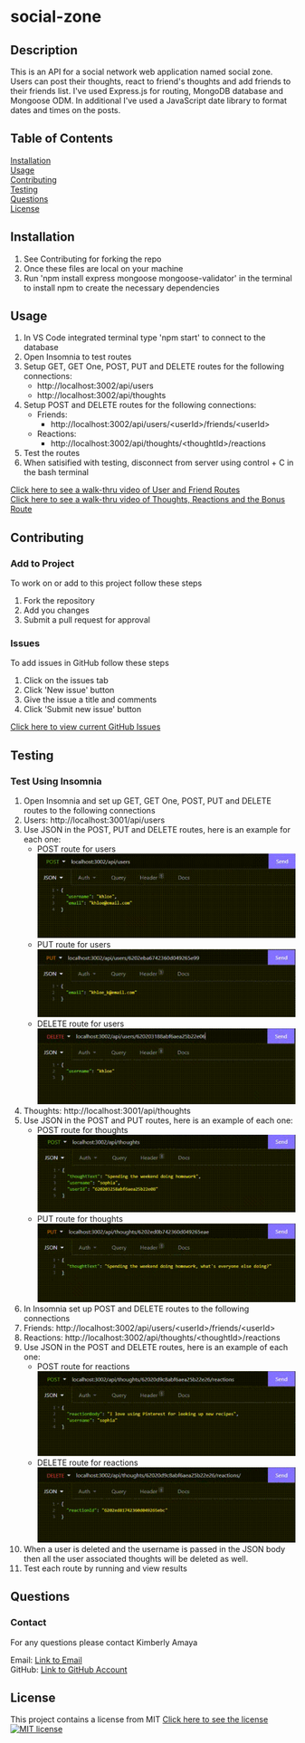 # social-zone
 
  ## Description
  This is an API for a social network web application named social zone. Users can post their thoughts, react to friend's thoughts and add friends to their friends list. I've used Express.js for routing, MongoDB database and Mongoose ODM. In additional I've used a JavaScript date library to format dates and times on the posts. 

  ## Table of Contents
  [Installation](#Installation)  
  [Usage](#Usage)  
  [Contributing](#Contributing)   
  [Testing](#Testing)  
  [Questions](#Questions)  
  [License](#License) 
  
  ## Installation
  1. See Contributing for forking the repo
  2. Once these files are local on your machine
  3. Run 'npm install express mongoose mongoose-validator' in the terminal to install npm to create the necessary dependencies
  
  ## Usage

  1. In VS Code integrated terminal type 'npm start' to connect to the database
  2. Open Insomnia to test routes
  3. Setup GET, GET One, POST, PUT and DELETE routes for the following connections:
        *   http://localhost:3002/api/users
        *   http://localhost:3002/api/thoughts
  4. Setup POST and DELETE routes for the following connections:
        *   Friends:
            *   http://localhost:3002/api/users/\<userId>/friends/\<userId>
        *   Reactions:
            *   http://localhost:3002/api/thoughts/\<thoughtId>/reactions
  5. Test the routes
  6. When satisified with testing, disconnect from server using control + C in the bash terminal

  [Click here to see a walk-thru video of User and Friend Routes](https://watch.screencastify.com/v/Ksudp0m5BxaBtp8Rqd8f)  
  [Click here to see a walk-thru video of Thoughts, Reactions and the Bonus Route](https://watch.screencastify.com/v/Ksudp0m5BxaBtp8Rqd8f)

  ## Contributing  
  
  ### Add to Project  
  To work on or add to this project follow these steps  
  1. Fork the repository  
  2. Add you changes  
  3. Submit a pull request for approval  
  
  ### Issues
  To add issues in GitHub follow these steps
  1. Click on the issues tab
  2. Click 'New issue' button
  3. Give the issue a title and comments
  4. Click 'Submit new issue' button

  [Click here to view current GitHub Issues](https://github.com/kimberlyamaya/social-zone/issues)   

  ## Testing

  ### Test Using Insomnia
  1. Open Insomnia and set up GET, GET One, POST, PUT and DELETE routes to the following connections
  2. Users: http://localhost:3001/api/users
  3. Use JSON in the POST, PUT and DELETE routes, here is an example for each one:
        *   POST route for users  
            ![POST-route-for-users](./assets/images/POST-route-user.png)
        *   PUT route for users  
            ![PUT-route-for-users](./assets/images/PUT-route-user.png)
        *   DELETE route for users  
            ![DELETE-route-for-users](./assets/images/DELETE-route-user.png)
  4. Thoughts: http://localhost:3001/api/thoughts
  5. Use JSON in the POST and PUT routes, here is an example of each one:
        *   POST route for thoughts  
            ![POST-route-for-thoughts](./assets/images/POST-route-thought.png)
        *   PUT route for thoughts  
            ![PUT-route-for-thoughts](./assets/images/PUT-route-thought.png)  
  6. In Insomnia set up POST and DELETE routes to the following connections
  7. Friends: http://localhost:3002/api/users/\<userId>/friends/\<userId>
  8. Reactions: http://localhost:3002/api/thoughts/\<thoughtId>/reactions
  9. Use JSON in the POST and DELETE routes, here is an example of each one:
        *   POST route for reactions  
            ![POST-route-for-reactions](./assets/images/POST-route-reaction.png)
        *   DELETE route for reactions  
            ![DELETE-route-for-reactions](./assets/images/DELETE-route-reaction.png)  
  10. When a user is deleted and the username is passed in the JSON body then all the user associated thoughts will be deleted as well. 
  11. Test each route by running and view results

  ## Questions

  ### Contact
  For any questions please contact Kimberly Amaya 
  
  Email: [Link to Email](mailto:kimberly_kimbell@yahoo.com)  
  GitHub: [Link to GitHub Account](https://github.com/kimberlyamaya)  
  
  ## License
  This project contains a license from MIT 
  [Click here to see the license](license.md)
  [![MIT license](https://img.shields.io/badge/License-MIT-blue.svg)](https://mit-license.org/) 
